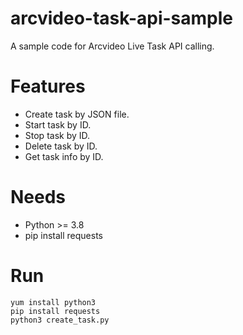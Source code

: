# arcvideo-task-api-sample
A sample code for Arcvideo Live Task API calling.

# Features
- Create task by JSON file.
- Start task by ID.
- Stop task by ID.
- Delete task by ID.
- Get task info by ID.

# Needs
- Python >= 3.8
- pip install requests

# Run
```
yum install python3
pip install requests
python3 create_task.py
```

